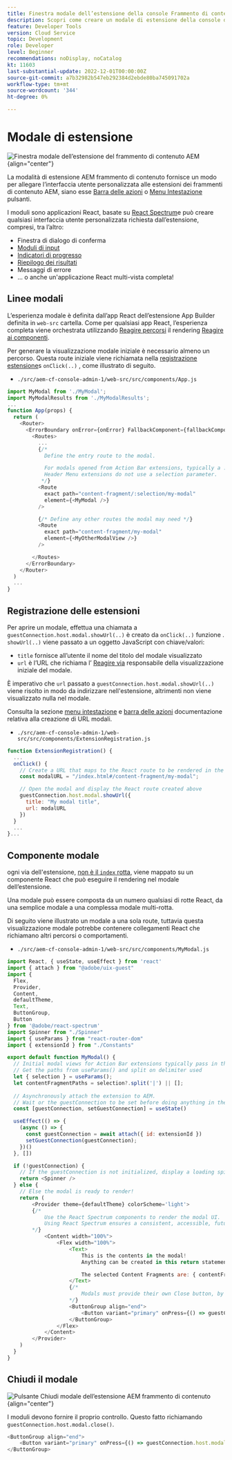 ```yaml
---
title: Finestra modale dell’estensione della console Frammento di contenuto AEM
description: Scopri come creare un modale di estensione della console dei frammenti di contenuto AEM.
feature: Developer Tools
version: Cloud Service
topic: Development
role: Developer
level: Beginner
recommendations: noDisplay, noCatalog
kt: 11603
last-substantial-update: 2022-12-01T00:00:00Z
source-git-commit: a7b32982b547eb292384d2ebde80ba745091702a
workflow-type: tm+mt
source-wordcount: '344'
ht-degree: 0%

---
```



# Modale di estensione

![Finestra modale dell’estensione del frammento di contenuto AEM](./assets/modal/modal.png){align="center"}

La modalità di estensione AEM frammento di contenuto fornisce un modo per allegare l’interfaccia utente personalizzata alle estensioni dei frammenti di contenuto AEM, siano esse [Barra delle azioni](./action-bar.md) o [Menu Intestazione](./header-menu.md) pulsanti.

I moduli sono applicazioni React, basate su [React Spectrum](https://react-spectrum.adobe.com/react-spectrum/)e può creare qualsiasi interfaccia utente personalizzata richiesta dall’estensione, compresi, tra l’altro:

+ Finestra di dialogo di conferma
+ [Moduli di input](https://react-spectrum.adobe.com/react-spectrum/#forms)
+ [Indicatori di progresso](https://react-spectrum.adobe.com/react-spectrum/#status)
+ [Riepilogo dei risultati](https://react-spectrum.adobe.com/react-spectrum/#collections)
+ Messaggi di errore
+ ... o anche un&#39;applicazione React multi-vista completa!

## Linee modali

L’esperienza modale è definita dall’app React dell’estensione App Builder definita in `web-src` cartella. Come per qualsiasi app React, l’esperienza completa viene orchestrata utilizzando [Reagire percorsi](https://reactrouter.com/en/main/components/routes) il rendering [Reagire ai componenti](https://reactjs.org/docs/components-and-props.html).

Per generare la visualizzazione modale iniziale è necessario almeno un percorso. Questa route iniziale viene richiamata nella [registrazione estensione](#extension-registration)s `onClick(..)` , come illustrato di seguito.


+ `./src/aem-cf-console-admin-1/web-src/src/components/App.js`

```javascript
import MyModal from './MyModal';
import MyModalResults from './MyModalResults';
...
function App(props) {
  return (
    <Router>
      <ErrorBoundary onError={onError} FallbackComponent={fallbackComponent}>
        <Routes>
          ...         
          {/* 
            Define the entry route to the modal.

            For modals opened from Action Bar extensions, typically a :selection parameter is used to pass in the list of selected Content Fragments.
            Header Menu extensions do not use a selection parameter.
           */}
          <Route
            exact path="content-fragment/:selection/my-modal"
            element={<MyModal />}
          />                    

          {/* Define any other routes the modal may need */}
          <Route
            exact path="content-fragment/my-modal"
            element={<MyOtherModalView />}
          />                    

        </Routes>
      </ErrorBoundary>
    </Router>
  )
  ...
}
```

## Registrazione delle estensioni

Per aprire un modale, effettua una chiamata a `guestConnection.host.modal.showUrl(..)` è creato da `onClick(..)` funzione . `showUrl(..)` viene passato a un oggetto JavaScript con chiave/valori:

+ `title` fornisce all’utente il nome del titolo del modale visualizzato
+ `url` è l’URL che richiama l’ [Reagire via](#modal-routes) responsabile della visualizzazione iniziale del modale.

È imperativo che `url` passato a `guestConnection.host.modal.showUrl(..)` viene risolto in modo da indirizzare nell&#39;estensione, altrimenti non viene visualizzato nulla nel modale.

Consulta la sezione [menu intestazione](./header-menu.md#modal) e [barra delle azioni](./action-bar.md#modal) documentazione relativa alla creazione di URL modali.

+ `./src/aem-cf-console-admin-1/web-src/src/components/ExtensionRegistration.js`

```javascript
function ExtensionRegistration() {
  ...
  onClick() {
    // Create a URL that maps to the React route to be rendered in the modal
    const modalURL = "/index.html#/content-fragment/my-modal";

    // Open the modal and display the React route created above
    guestConnection.host.modal.showUrl({
      title: "My modal title",
      url: modalURL
    })     
  }
  ...     
}...
```

## Componente modale

ogni via dell&#39;estensione, [non è il `index` rotta](./extension-registration.md#app-routes), viene mappato su un componente React che può eseguire il rendering nel modale dell’estensione.

Una modale può essere composta da un numero qualsiasi di rotte React, da una semplice modale a una complessa modale multi-rotta.

Di seguito viene illustrato un modale a una sola route, tuttavia questa visualizzazione modale potrebbe contenere collegamenti React che richiamano altri percorsi o comportamenti.

+ `./src/aem-cf-console-admin-1/web-src/src/components/MyModal.js`

```javascript
import React, { useState, useEffect } from 'react'
import { attach } from "@adobe/uix-guest"
import {
  Flex,
  Provider,
  Content,
  defaultTheme,
  Text,
  ButtonGroup,
  Button
} from '@adobe/react-spectrum'
import Spinner from "./Spinner"
import { useParams } from "react-router-dom"
import { extensionId } from "./Constants"

export default function MyModal() {
  // Initial modal views for Action Bar extensions typically pass in the list of selected Content Fragment Paths from ExtensionRegistration.js
  // Get the paths from useParams() and split on delimiter used
  let { selection } = useParams();
  let contentFragmentPaths = selection?.split('|') || [];
  
  // Asynchronously attach the extension to AEM. 
  // Wait or the guestConnection to be set before doing anything in the modal.
  const [guestConnection, setGuestConnection] = useState()

  useEffect(() => {
    (async () => {
      const guestConnection = await attach({ id: extensionId })
      setGuestConnection(guestConnection);
    })()
  }, [])

  if (!guestConnection) {
    // If the guestConnection is not initialized, display a loading spinner
    return <Spinner />
  } else {
    // Else the modal is ready to render!
    return (
        <Provider theme={defaultTheme} colorScheme='light'>
        {/* 
            Use the React Spectrum components to render the modal UI.
            Using React Spectrum ensures a consistent, accessible, future-proof look-and-feel and speeds up development.
        */}
            <Content width="100%">
                <Flex width="100%">
                    <Text>
                        This is the contents in the modal! 
                        Anything can be created in this return statement!

                        The selected Content Fragments are: { contentFragmentPaths.join(', ') }
                    </Text>                    
                    {/*
                        Modals must provide their own Close button, by calling: guestConnection.host.modal.close()
                    */}
                    <ButtonGroup align="end">
                        <Button variant="primary" onPress={() => guestConnection.host.modal.close()}>Close</Button>
                    </ButtonGroup>
                </Flex>
            </Content>
        </Provider>
    )
  }
}
```

## Chiudi il modale

![Pulsante Chiudi modale dell’estensione AEM frammento di contenuto](./assets/modal/close.png){align="center"}

I moduli devono fornire il proprio controllo. Questo fatto richiamando `guestConnection.host.modal.close()`.

```javascript
<ButtonGroup align="end">
    <Button variant="primary" onPress={() => guestConnection.host.modal.close()}>Close</Button>
</ButtonGroup>
```
